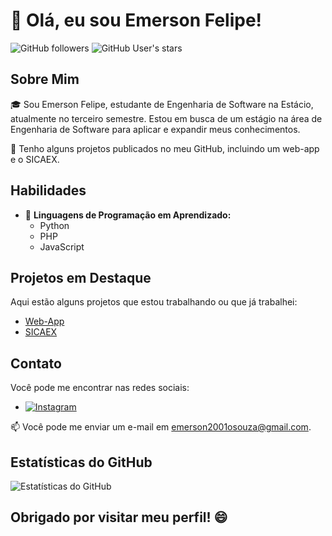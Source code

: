 # 👋 Olá, eu sou Emerson Felipe!

![GitHub followers](https://img.shields.io/github/followers/seu-usuario-github?style=social)
![GitHub User's stars](https://img.shields.io/github/stars/seu-usuario-github?style=social)

## Sobre Mim

🎓 Sou Emerson Felipe, estudante de Engenharia de Software na Estácio, atualmente no terceiro semestre. Estou em busca de um estágio na área de Engenharia de Software para aplicar e expandir meus conhecimentos.

💼 Tenho alguns projetos publicados no meu GitHub, incluindo um web-app e o SICAEX.

## Habilidades

- 📜 **Linguagens de Programação em Aprendizado:**
  - Python
  - PHP
  - JavaScript

## Projetos em Destaque

Aqui estão alguns projetos que estou trabalhando ou que já trabalhei:

- [Web-App](https://github.com/cloud0zera/stream-estacio)
- [SICAEX](https://github.com/cloud0zera/stream-estacio)

## Contato

Você pode me encontrar nas redes sociais:

- [![Instagram](https://img.shields.io/badge/-Instagram-E4405F?style=flat-square&logo=Instagram&logoColor=white&link=https://instagram.com/001.souza/)](https://instagram.com/001.souza/)

📫 Você pode me enviar um e-mail em [emerson2001osouza@gmail.com](mailto:emerson2001osouza@gmail.com).

## Estatísticas do GitHub

![Estatísticas do GitHub](https://github-readme-stats.vercel.app/api?username=cloud0zera&show_icons=true)

## Obrigado por visitar meu perfil! 😄

